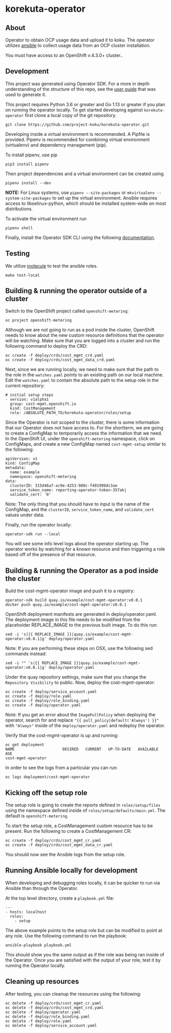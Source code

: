 # korekuta-operator

## About
Operator to obtain OCP usage data and upload it to koku. The operator utilizes [ansible](https://www.ansible.com/) to collect usage data from an OCP cluster installation.

You must have access to an OpenShift v.4.3.0+ cluster..

## Development

This project was generated using Operator SDK. For a more in depth understanding of the structure of this repo, see the [user guide](https://github.com/operator-framework/operator-sdk/blob/master/doc/ansible/user-guide.md) that was used to generate it.

This project requires Python 3.6 or greater and Go 1.13 or greater if you plan on running the operator locally. To get started developing against `korekuta-operator` first clone a local copy of the git repository.

```
git clone https://github.com/project-koku/korekuta-operator.git
```

Developing inside a virtual environment is recommended. A Pipfile is provided. Pipenv is recommended for combining virtual environment (virtualenv) and dependency management (pip).

To install pipenv, use pip

```
pip3 install pipenv
```

Then project dependencies and a virtual environment can be created using

```
pipenv install --dev
```

**NOTE:** For Linux systems, use `pipenv --site-packages` or `mkvirtualenv --system-site-packages` to set up the virtual environment. Ansible requires access to libselinux-python, which should be installed system-wide on most distributions.

To activate the virtual environment run

```
pipenv shell
```

Finally, install the Operator SDK CLI using the following [documentation](https://github.com/operator-framework/operator-sdk/blob/master/doc/user/install-operator-sdk.md).

## Testing

We utilize [molecule](https://molecule.readthedocs.io/en/latest/) to test the ansible roles.

```
make test-local
```

## Building & running the operator outside of a cluster

Switch to the OpenShift project called `openshift-metering`:

```
oc project openshift-metering
```

Although we are not going to run as a pod inside the cluster, OpenShift needs to know about the new custom resource definitions that the operator will be watching. Make sure that you are logged into a cluster and run the following command to deploy the CRD:

```
oc create -f deploy/crds/cost_mgmt_crd.yaml
oc create -f deploy/crds/cost_mgmt_data_crd.yaml
```

Next, since we are running locally, we need to make sure that the path to the role in the `watches.yaml` points to an existing path on our local machine. Edit the `watches.yaml` to contain the absolute path to the setup role in the current repository:

```
# initial setup steps
- version: v1alpha1
  group: cost-mgmt.openshift.io
  kind: CostManagement
  role: /ABSOLUTE_PATH_TO/korekuta-operator/roles/setup
```

Since the Operator is not scoped to the cluster, there is some information that our Operator does not have access to. For the shortterm, we are going to create a ConfigMap to temporarily access the information that we need. In the OpenShift UI, under the ``openshift-metering`` namespace, click on ConfigMaps, and create a new ConfigMap named ``cost-mgmt-setup`` similar to the following:

```
apiVersion: v1
kind: ConfigMap
metadata:
  name: example
  namespace: openshift-metering
data:
  clusterID: 315d46a7-ac9e-4253-980c-f401999dc3ae
  service_token_name: reporting-operator-token-357akj
  validate_cert: '0'
```

Note: The only thing that you should have to input is the name of the ConfigMap, and the `clusterID`, `service_token_name`, and `validate_cert` values under data.

Finally, run the operator locally:

```
operator-sdk run --local
```

You will see some info level logs about the operator starting up. The operator works by watching for a known resource and then triggering a role based off of the presence of that resource.

## Building & running the Operator as a pod inside the cluster

Build the cost-mgmt-operator image and push it to a registry:

```
operator-sdk build quay.io/example/cost-mgmt-operator:v0.0.1
docker push quay.io/example/cost-mgmt-operator:v0.0.1
```

OpenShift deployment manifests are generated in deploy/operator.yaml. The deployment image in this file needs to be modified from the placeholder REPLACE_IMAGE to the previous built image. To do this run:

```
sed -i 's|{{ REPLACE_IMAGE }}|quay.io/example/cost-mgmt-operator:v0.0.1|g' deploy/operator.yaml
```

Note: If you are performing these steps on OSX, use the following sed commands instead:

```
sed -i "" 's|{{ REPLACE_IMAGE }}|quay.io/example/cost-mgmt-operator:v0.0.1|g' deploy/operator.yaml
```

Under the quay repository settings, make sure that you change the `Repository Visibility` to public. Now, deploy the cost-mgmt-operator:

```
oc create -f deploy/service_account.yaml
oc create -f deploy/role.yaml
oc create -f deploy/role_binding.yaml
oc create -f deploy/operator.yaml
```

Note: If you get an error about the `ImagePullPolicy` when deploying the operator, search for and replace `"{{ pull_policy|default('Always') }}"` with `"Always"` inside of the `deploy/operator.yaml` and redeploy the operator.

Verify that the cost-mgmt-operator is up and running:

```
oc get deployment
NAME                     DESIRED   CURRENT   UP-TO-DATE   AVAILABLE   AGE
cost-mgmt-operator
```

In order to see the logs from a particular you can run:

```
oc logs deployment/cost-mgmt-operator
```

## Kicking off the setup role
The setup role is going to create the reports defined in `roles/setup/files` using the namespace defined inside of `roles/setup/defaults/main.yml`. The default is `openshift-metering`.

To start the setup role, a CostManagement custom resource has to be present. Run the following to create a CostManagement CR:

```
oc create -f deploy/crds/cost_mgmt_cr.yaml
oc create -f deploy/crds/cost_mgmt_data_cr.yaml
```

You should now see the Ansible logs from the setup role.

## Running Ansible locally for development

When developing and debugging roles locally, it can be quicker to run via Ansible than through the Operator.

At the top level directory, create a `playbook.yml` file:

```
---
- hosts: localhost
  roles:
    - setup
```

The above example points to the setup role but can be modified to point at any role. Use the following command to run the playbook:

```
ansible-playbook playbook.yml
```
This should show you the same output as if the role was being ran inside of the Operator. Once you are satisfied with the output of your role, test it by running the Operator locally.


## Cleaning up resources

After testing, you can cleanup the resources using the following:

```
oc delete -f deploy/crds/cost_mgmt_cr.yaml
oc delete -f deploy/crds/cost_mgmt_crd.yaml
oc delete -f deploy/operator.yaml
oc delete -f deploy/role_binding.yaml
oc delete -f deploy/role.yaml
oc delete -f deploy/service_account.yaml
```
